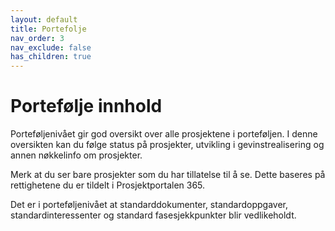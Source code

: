 ```yaml
---
layout: default
title: Portefolje
nav_order: 3
nav_exclude: false
has_children: true
---
```


# Portefølje innhold

Porteføljenivået gir god oversikt over alle prosjektene i porteføljen. I denne oversikten kan du følge status på prosjekter, utvikling i gevinstrealisering og annen nøkkelinfo om prosjekter.

Merk at du ser bare prosjekter som du har tillatelse til å se. Dette baseres på rettighetene du er tildelt i Prosjektportalen 365.

Det er i porteføljenivået at standarddokumenter, standardoppgaver, standardinteressenter og standard fasesjekkpunkter blir vedlikeholdt.

